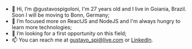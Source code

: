 - 👋 Hi, I’m @gustavospigoloni, I'm 27 years old and I live in Goiania, Brazil. Soon I will be moving to Bonn, Germany;
- 🌱 I’m focused more on ReactJS and NodeJS and I'm always hungry to learn more technologies;
- 💞️ I’m looking for a first opportunity on this field;
- 📫 You can reach me at gustavo_spi@live.com or [LinkedIn](https://www.linkedin.com/in/gustavo-henrique-spigoloni-vila%C3%A7a-8492959a/).

<!---
gustavospigoloni/gustavospigoloni is a ✨ special ✨ repository because its `README.md` (this file) appears on your GitHub profile.
You can click the Preview link to take a look at your changes.
--->
